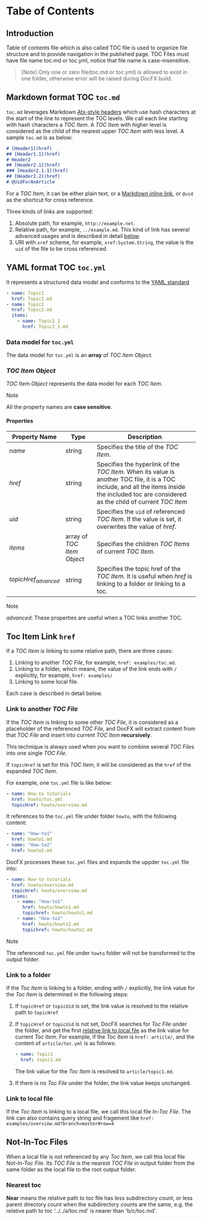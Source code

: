 # Tabe of Contents

## Introduction

Table of contents file which is also called TOC file is used to organize file structure and to provide navigation in the published page. TOC Files must have file name toc.md or toc.yml, notice that file name is case-insensitive.

> [Note]
> Only one or zero file(toc.md or toc.yml) is allowed to exist in one folder, otherwise error will be raised during DocFX build.

## Markdown format TOC `toc.md`

`toc.md` leverages Markdown [Atx-style headers](http://daringfireball.net/projects/markdown/syntax#header) which use hash characters at the start of the line to represent the TOC levels. We call each line starting with hash characters a *TOC Item*. A *TOC Item* with higher level is considered as the child of the nearest upper *TOC Item* with less level. A sample `toc.md` is as below:

```md
# [Header1](href)
## [Header1.1](href)
# Header2
## [Header2.1](href)
### [Header2.1.1](href)
## [Header2.2](href)
# @UidForAnArticle
```

For a *TOC Item*, it can be either plain text, or a [Markdown inline link](http://daringfireball.net/projects/markdown/syntax#link), or `@uid` as the shortcut for cross reference.

Three kinds of links are supported:

1. Absolute path, for example, `http://example.net`.
2. Relative path, for example, `../example.md`. This kind of link has several advanced usages and is described in detail [below](#toc-item-link-href).
3. URI with `xref` scheme, for example, `xref:System.String`, the value is the `uid` of the file to be cross referenced.

## YAML format TOC `toc.yml`

It represents a structured data model and conforms to the [YAML standard](http://www.yaml.org/spec/1.2/spec.html)

```yml
- name: Topic1
  href: Topic1.md
- name: Topic2
  href: Topic2.md
  items:
    - name: Topic2_1
      href: Topic2_1.md
```

### Data model for `toc.yml`

The data model for `toc.yml` is an **array** of *TOC Item Object*.

### *TOC Item Object*

*TOC Item Object* represents the data model for each *TOC Item*.

> [!Note]
> All the property names are **case sensitive**.

#### Properties

Property Name                    | Type                       | Description
-------------------------------- | -------------------------- | ---------------------------
*name*                           | string                     | Specifies the title of the *TOC Item*.
*href*                           | string                     | Specifies the hyperlink of the *TOC Item*. When its value is another TOC file, it is a TOC include, and all the items inside the included toc are considered as the child of current *TOC Item*
*uid*                            | string                     | Specifies the `uid` of referenced *TOC Item*. If the value is set, it overwrites the value of *href*.
*items*                          | array of *TOC Item Object* | Specifies the children *TOC Items* of current *TOC Item*.
*topicHref*<sub>*advanced*</sub> | string                     | Specifies the topic href of the *TOC Item*. It is useful when *href* is linking to a folder or linking to a toc.


> [!Note]
> *advanced*: These properties are useful when a TOC links another TOC.

## Toc Item Link `href`

If a *TOC Item* is linking to some relative path, there are three cases:

1. Linking to another *TOC File*, for example, `href: examples/toc.md`.
2. Linking to a folder, which means, the value of the link ends with `/` explicitly, for example, `href: examples/`
3. Linking to some local file.

Each case is described in detail below.

### Link to another *TOC File*

If the *TOC Item* is linking to some other *TOC File*, it is considered as a placeholder of the referenced *TOC File*, and DocFX will extract content from that *TOC File* and insert into current *TOC Item* **recursively**.

This technique is always used when you want to combine several *TOC File*s into one single *TOC File*.

If `topicHref` is set for this *TOC Item*, it will be considered as the `href` of the expanded *TOC Item*.

For example, one `toc.yml` file is like below:

```yml
- name: How-to tutorials
  href: howto/toc.yml
  topicHref: howto/overview.md
```

It references to the `toc.yml` file under folder `howto`, with the following content:

```yaml
- name: "How-to1"
  href: howto1.md
- name: "How-to2"
  href: howto2.md
```

DocFX processes these `toc.yml` files and expands the uppder `toc.yml` file into:

```yaml
- name: How-to tutorials
  href: howto/overview.md
  topicHref: howto/overview.md
  items:
    - name: "How-to1"
      href: howto/howto1.md
      topichref: howto/howto1.md
    - name: "How-to2"
      href: howto/howto2.md
      topichref: howto/howto2.md
```

> [!NOTE]
> The referenced `toc.yml` file under `howto` folder will not be transformed to the output folder.

### Link to a folder

If the *Toc Item* is linking to a folder, ending with `/` explicitly, the link value for the *Toc Item* is determined in the following steps:

1. If `topicHref` or `topicUid` is set, the link value is resolved to the relative path to `topicHref`
2. If `topicHref` or `topicUid` is not set, DocFX searches for *Toc File* under the folder, and get the first [relative link to local file](#link-to-local-file) as the link value for current *Toc Item*. For example, if the *Toc Item* is `href: article/`, and the content of `article/toc.yml` is as follows:

    ```yaml
    - name: Topic1
      href: topic1.md
    ```
    The link value for the *Toc Item* is resolved to `article/topic1.md`.
3. If there is no *Toc File* under the folder, the link value keeps unchanged.

### Link to local file

If the *Toc Item* is linking to a local file, we call this local file *In-Toc File*. The link can also contains query string and fragement like `href: examples/overview.md?branch=master#row=4`

## Not-In-Toc Files

When a local file is not referenced by any *Toc Item*, we call this local file *Not-In-Toc File*. Its *TOC File* is the nearest *TOC File* in output folder from the same folder as the local file to the root output folder.

### Nearest toc

**Near** means the relative path to toc file has less subdirectory count, or less parent directory count when the subdirectory counts are the same, e.g. the relative path to toc '../../a/toc.md' is nearer than 'b/c/toc.md'.